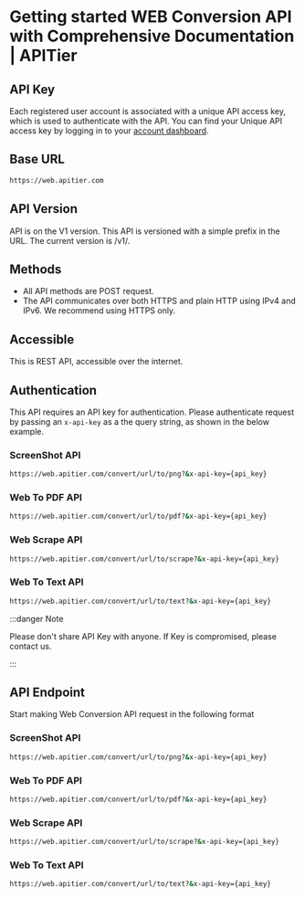 # Getting started WEB Conversion API with Comprehensive Documentation | APITier

## API Key
Each registered user account is associated with a unique API access key, which is used to authenticate with the API.
You can find your Unique API access key by logging in to your [account dashboard](https://www.apitier.com/api/dashboard).

## Base URL
```bash
https://web.apitier.com
```

## API Version
API is on the V1 version. This API is versioned with a simple prefix in the URL. The current version is /v1/.

## Methods
* All API methods are POST request.
* The API communicates over both HTTPS and plain HTTP using IPv4 and IPv6.
We recommend using HTTPS only.

## Accessible
This is REST API, accessible over the internet.

## Authentication
This API requires an API key for authentication. Please authenticate request by passing an `x-api-key` as a the query string, as shown in the below example.


### ScreenShot API
```bash 
https://web.apitier.com/convert/url/to/png?&x-api-key={api_key}
```

### Web To PDF API
```bash 
https://web.apitier.com/convert/url/to/pdf?&x-api-key={api_key}
```

### Web Scrape API
```bash 
https://web.apitier.com/convert/url/to/scrape?&x-api-key={api_key}
```

### Web To Text API
```bash 
https://web.apitier.com/convert/url/to/text?&x-api-key={api_key}
```
:::danger Note

Please don't share API Key with anyone. If Key is compromised, please contact us.

:::
## API Endpoint
Start making Web Conversion API request in the following format

### ScreenShot API
```bash 
https://web.apitier.com/convert/url/to/png?&x-api-key={api_key}
```

### Web To PDF API
```bash 
https://web.apitier.com/convert/url/to/pdf?&x-api-key={api_key}
```

### Web Scrape API
```bash 
https://web.apitier.com/convert/url/to/scrape?&x-api-key={api_key}
```

### Web To Text API
```bash 
https://web.apitier.com/convert/url/to/text?&x-api-key={api_key}
```